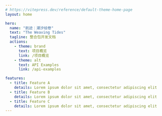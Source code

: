 ```yaml
---
# https://vitepress.dev/reference/default-theme-home-page
layout: home

hero:
  name: "航迹：潮汐绘卷"
  text: "The Weaving Tides"
  tagline: 整合包开发文档
  actions:
    - theme: brand
      text: 项目概览
      link: /项目概览
    - theme: alt
      text: API Examples
      link: /api-examples

features:
  - title: Feature A
    details: Lorem ipsum dolor sit amet, consectetur adipiscing elit
  - title: Feature B
    details: Lorem ipsum dolor sit amet, consectetur adipiscing elit
  - title: Feature C
    details: Lorem ipsum dolor sit amet, consectetur adipiscing elit
---
```


